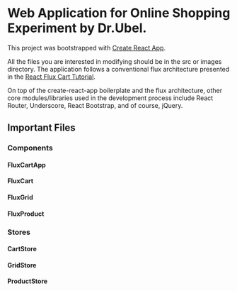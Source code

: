 # Web Application for Online Shopping Experiment by Dr.Ubel.

This project was bootstrapped with [Create React App](https://github.com/facebookincubator/create-react-app).

All the files you are interested in modifying should be in the src or images directory. The application follows a conventional flux architecture presented in the [React Flux Cart Tutorial](https://github.com/scotch-io/react-flux-cart).

On top of the create-react-app boilerplate and the flux architecture, other core modules/libraries used in the development process include React Router, Underscore, React Bootstrap, and of course, jQuery.

## Important Files

### Components

#### FluxCartApp
#### FluxCart
#### FluxGrid
#### FluxProduct

### Stores

#### CartStore
#### GridStore
#### ProductStore